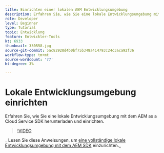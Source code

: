 ```yaml
---
title: Einrichten einer lokalen AEM Entwicklungsumgebung
description: Erfahren Sie, wie Sie eine lokale Entwicklungsumgebung mit dem AEM as a Cloud Service SDK herunterladen und einrichten.
role: Developer
level: Beginner
type: Tutorial
topic: Entwicklung
feature: Entwickler-Tools
kt: 6933
thumbnail: 330558.jpg
source-git-commit: 5ac82928d4b0bf75b348a414793c24c3aca92f36
workflow-type: tm+mt
source-wordcount: '77'
ht-degree: 3%

---
```



# Lokale Entwicklungsumgebung einrichten

Erfahren Sie, wie Sie eine lokale Entwicklungsumgebung mit dem AEM as a Cloud Service SDK herunterladen und einrichten.

>[!VIDEO](https://video.tv.adobe.com/v/330558/?quality=12&learn=on)

_ Lesen Sie diese Anweisungen, um [eine vollständige lokale Entwicklungsumgebung mit dem AEM SDK](https://experienceleague.adobe.com/docs/experience-manager-learn/cloud-service/local-development-environment-set-up/overview.html) einzurichten._
